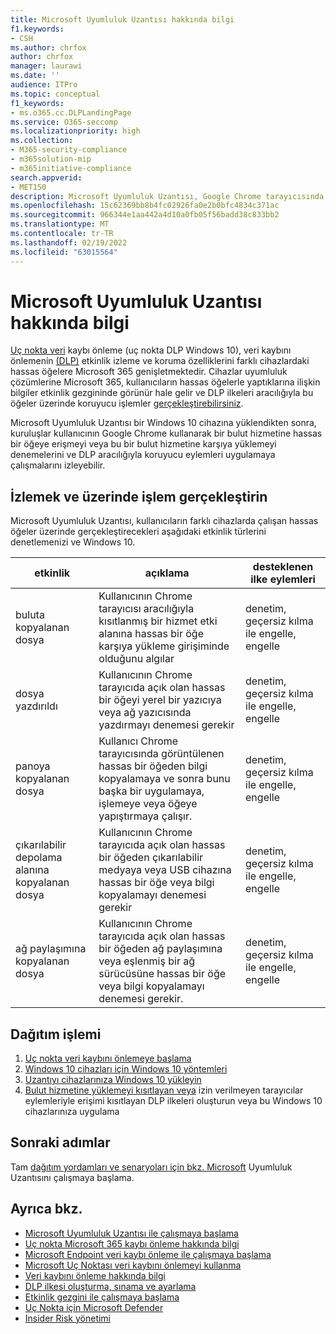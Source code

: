 ```yaml
---
title: Microsoft Uyumluluk Uzantısı hakkında bilgi
f1.keywords:
- CSH
ms.author: chrfox
author: chrfox
manager: laurawi
ms.date: ''
audience: ITPro
ms.topic: conceptual
f1_keywords:
- ms.o365.cc.DLPLandingPage
ms.service: O365-seccomp
ms.localizationpriority: high
ms.collection:
- M365-security-compliance
- m365solution-mip
- m365initiative-compliance
search.appverid:
- MET150
description: Microsoft Uyumluluk Uzantısı, Google Chrome tarayıcısında dosya etkinliklerinin ve koruyucu eylemlerin izlenmesi ve kontrollerini genişlettir
ms.openlocfilehash: 15c62369bb8b4fc02926fa0e2b0bfc4834c371ac
ms.sourcegitcommit: 966344e1aa442a4d10a0fb05f56badd38c833bb2
ms.translationtype: MT
ms.contentlocale: tr-TR
ms.lasthandoff: 02/19/2022
ms.locfileid: "63015564"
---
```

# <a name="learn-about-the-microsoft-compliance-extension"></a>Microsoft Uyumluluk Uzantısı hakkında bilgi

[Uç nokta veri](endpoint-dlp-learn-about.md) kaybı önleme (uç nokta DLP Windows 10), veri kaybını önlemenin [(DLP)](dlp-learn-about-dlp.md) etkinlik izleme ve koruma özelliklerini farklı cihazlardaki hassas öğelere Microsoft 365 genişletmektedir. Cihazlar uyumluluk çözümlerine Microsoft 365, kullanıcıların hassas öğelerle yaptıklarına ilişkin bilgiler etkinlik gezgininde görünür hale gelir ve DLP ilkeleri aracılığıyla bu öğeler [](data-classification-activity-explorer.md) üzerinde koruyucu işlemler [gerçekleştirebilirsiniz](create-test-tune-dlp-policy.md).

Microsoft Uyumluluk Uzantısı bir Windows 10 cihazına yüklendikten sonra, kuruluşlar kullanıcının Google Chrome kullanarak bir bulut hizmetine hassas bir öğeye erişmeyi veya bu bir bulut hizmetine karşıya yüklemeyi denemelerini ve DLP aracılığıyla koruyucu eylemleri uygulamaya çalışmalarını izleyebilir.  

## <a name="activities-you-can-monitor-and-take-action-on"></a>İzlemek ve üzerinde işlem gerçekleştirin

Microsoft Uyumluluk Uzantısı, kullanıcıların farklı cihazlarda çalışan hassas öğeler üzerinde gerçekleştirecekleri aşağıdaki etkinlik türlerini denetlemenizi ve Windows 10.

etkinlik |açıklama  | desteklenen ilke eylemleri|
|---------|---------|---------|
|buluta kopyalanan dosya  | Kullanıcının Chrome tarayıcısı aracılığıyla kısıtlanmış bir hizmet etki alanına hassas bir öğe karşıya yükleme girişiminde olduğunu algılar |denetim, geçersiz kılma ile engelle, engelle|
|dosya yazdırıldı  |Kullanıcının Chrome tarayıcıda açık olan hassas bir öğeyi yerel bir yazıcıya veya ağ yazıcısında yazdırmayı denemesi gerekir |denetim, geçersiz kılma ile engelle, engelle|
|panoya kopyalanan dosya |Kullanıcı Chrome tarayıcısında görüntülenen hassas bir öğeden bilgi kopyalamaya ve sonra bunu başka bir uygulamaya, işlemeye veya öğeye yapıştırmaya çalışır. |denetim, geçersiz kılma ile engelle, engelle|
|çıkarılabilir depolama alanına kopyalanan dosya    | Kullanıcının Chrome tarayıcıda açık olan hassas bir öğeden çıkarılabilir medyaya veya USB cihazına hassas bir öğe veya bilgi kopyalamayı denemesi gerekir |denetim, geçersiz kılma ile engelle, engelle|
|ağ paylaşımına kopyalanan dosya  |Kullanıcının Chrome tarayıcıda açık olan hassas bir öğeden ağ paylaşımına veya eşlenmiş bir ağ sürücüsüne hassas bir öğe veya bilgi kopyalamayı denemesi gerekir.|denetim, geçersiz kılma ile engelle, engelle |

## <a name="deployment-process"></a>Dağıtım işlemi
1. [Uç nokta veri kaybını önlemeye başlama](endpoint-dlp-getting-started.md)
2. [Windows 10 cihazları için Windows 10 yöntemleri](device-onboarding-overview.md)
3. [Uzantıyı cihazlarınıza Windows 10 yükleyin](dlp-chrome-get-started.md)
4. [Bulut hizmetine yüklemeyi kısıtlayan veya](create-test-tune-dlp-policy.md) izin verilmeyen tarayıcılar eylemleriyle erişimi kısıtlayan DLP ilkeleri oluşturun veya bu Windows 10 cihazlarınıza uygulama

## <a name="next-steps"></a>Sonraki adımlar

Tam [dağıtım yordamları ve senaryoları için bkz. Microsoft](dlp-chrome-get-started.md) Uyumluluk Uzantısını çalışmaya başlama.

## <a name="see-also"></a>Ayrıca bkz.

- [Microsoft Uyumluluk Uzantısı ile çalışmaya başlama](dlp-chrome-get-started.md)
- [Uç nokta Microsoft 365 kaybı önleme hakkında bilgi](endpoint-dlp-learn-about.md)
- [Microsoft Endpoint veri kaybı önleme ile çalışmaya başlama](endpoint-dlp-getting-started.md)
- [Microsoft Uç Noktası veri kaybını önlemeyi kullanma](endpoint-dlp-using.md)
- [Veri kaybını önleme hakkında bilgi](dlp-learn-about-dlp.md)
- [DLP ilkesi oluşturma, sınama ve ayarlama](create-test-tune-dlp-policy.md)
- [Etkinlik gezgini ile çalışmaya başlama](data-classification-activity-explorer.md)
- [Uç Nokta için Microsoft Defender](/windows/security/threat-protection/)
- [Insider Risk yönetimi](insider-risk-management.md)
